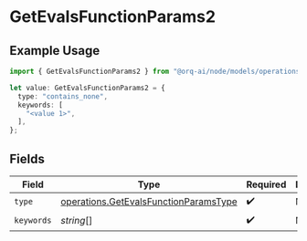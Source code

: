 # GetEvalsFunctionParams2

## Example Usage

```typescript
import { GetEvalsFunctionParams2 } from "@orq-ai/node/models/operations";

let value: GetEvalsFunctionParams2 = {
  type: "contains_none",
  keywords: [
    "<value 1>",
  ],
};
```

## Fields

| Field                                                                                          | Type                                                                                           | Required                                                                                       | Description                                                                                    |
| ---------------------------------------------------------------------------------------------- | ---------------------------------------------------------------------------------------------- | ---------------------------------------------------------------------------------------------- | ---------------------------------------------------------------------------------------------- |
| `type`                                                                                         | [operations.GetEvalsFunctionParamsType](../../models/operations/getevalsfunctionparamstype.md) | :heavy_check_mark:                                                                             | N/A                                                                                            |
| `keywords`                                                                                     | *string*[]                                                                                     | :heavy_check_mark:                                                                             | N/A                                                                                            |